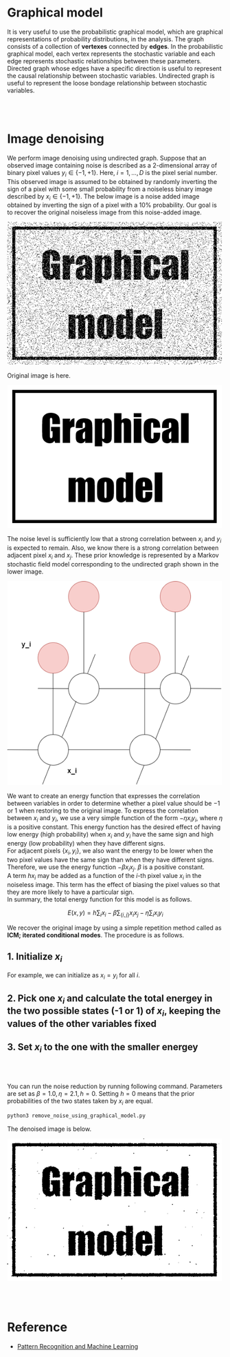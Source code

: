 # Graphical model
It is very useful to use the probabilistic graphical model, which are graphical representations of probability distributions, in the analysis. The graph consists of a collection of **vertexes** connected by **edges**. In the probabilistic graphical model, each vertex represents the stochastic variable and each edge represents stochastic relationships between these parameters.
Directed graph whose edges have a specific direction is useful to represent the causal relationship between stochastic variables. Undirected graph is useful to represent the loose bondage relationship between stochastic variables.

<br></br>

# Image denoising
We perform image denoising using undirected graph. Suppose that an observed image containing noise is described as a $2$-dimensional array of binary pixel values $y_i\in \left\lbrace-1,+1 \right\rbrace$. Here, $i=1,...,D$ is the pixel serial number. This observed image is assumed to be obtained by randomly inverting the sign of a pixel with some small probability from a noiseless binary image described by $x_i\in \left\lbrace-1,+1 \right\rbrace$.
The below image is a noise added image obtained by inverting the sign of a pixel with a 10% probability. Our goal is to recover the original noiseless image from this noise-added image.

<img src="images/noise.png" width='500'>

Original image is here.

<img src="images/test_data.png" width='500'>

The noise level is sufficiently low that a strong correlation between $x_i$ and $y_i$ is expected to remain. Also, we know there is a strong correlation between adjacent pixel $x_i$ and $x_j$. These prior knowledge is represented by a Markov stochastic field model corresponding to the undirected graph shown in the lower image.

<img src="images/undirected_graph.png" width='500'>

We want to create an energy function that expresses the correlation between variables in order to determine whether a pixel value should be $-1$ or $1$ when restoring to the original image. To express the correlation between $x_i$ and $y_i$, we use a very simple function of the form $-\eta x_i y_i$, where $\eta$ is a positive constant. This energy function has the desired effect of having low energy (high probability) when $x_i$ and $y_i$ have the same sign and high energy (low probability) when they have different signs.  
For adjacent pixels $\left\lbrace x_i, y_i \right\rbrace$, we also want the energy to be lower when the two pixel values have the same sign than when they have different signs. Therefore, we use the energy function $-\beta x_i x_j$. $\beta$ is a positive constant.  
A term $hx_i$ may be added as a function of the $i$-th pixel value $x_i$ in the noiseless image. This term has the effect of biasing the pixel values so that they are more likely to have a particular sign.  
In summary, the total energy function for this model is as follows.

$$
E(x,y)=h\sum_{i}x_i-\beta\sum_{\left\lbrace i, j \right\rbrace}x_ix_j-\eta\sum_{i}x_iy_i
$$

We recover the original image by using a simple repetition method called as **ICM; iterated conditional modes**. The procedure is as follows.

## 1. Initialize $x_i$
For example, we can initialize as $x_i=y_i$ for all $i$.

## 2. Pick one $x_i$ and calculate the total energey in the two possible states (-1 or 1) of $x_i$, keeping the values of the other variables fixed

## 3. Set $x_i$ to the one with the smaller energey

<br></br>

You can run the noise reduction by running following command. Parameters are set as $\beta=1.0, \eta=2.1, h=0$. Setting $h=0$ means that the prior probabilities of the two states taken by $x_i$ are equal.

```bash
python3 remove_noise_using_graphical_model.py
```

The denoised image is below.

<img src="images/denoise.png" width='500'>

<br></br>

# Reference
- [Pattern Recognition and Machine Learning](https://www.microsoft.com/en-us/research/uploads/prod/2006/01/Bishop-Pattern-Recognition-and-Machine-Learning-2006.pdf)

